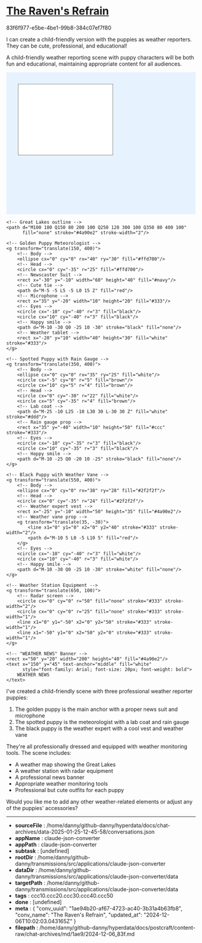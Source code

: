 # [The Raven's Refrain](https://claude.ai/chat/1ae94b20-af67-4723-ac40-3b31a4b63fb8)

83f6f977-e5be-4be1-99b8-384c07ef7f80

 I can create a child-friendly version with the puppies as weather reporters. They can be cute, professional, and educational!

<antThinking>A child-friendly weather reporting scene with puppy characters will be both fun and educational, maintaining appropriate content for all audiences.</antThinking>

<antArtifact identifier="weather-puppies" type="image/svg+xml" title="Weather Reporter Puppies">
<svg xmlns="http://www.w3.org/2000/svg" viewBox="0 0 800 600">
    <!-- Weather studio background -->
    <rect width="800" height="600" fill="#e6f3ff"/>
    <!-- Weather map -->
    <rect x="50" y="50" width="400" height="300" fill="#ffffff" stroke="#333333"/>
    
    <!-- Great Lakes outline -->
    <path d="M100 100 Q150 80 200 100 Q250 120 300 100 Q350 80 400 100" 
          fill="none" stroke="#4a90e2" stroke-width="2"/>
    
    <!-- Golden Puppy Meteorologist -->
    <g transform="translate(150, 400)">
        <!-- Body -->
        <ellipse cx="0" cy="0" rx="40" ry="30" fill="#ffd700"/>
        <!-- Head -->
        <circle cx="0" cy="-35" r="25" fill="#ffd700"/>
        <!-- Newscaster Suit -->
        <rect x="-30" y="-10" width="60" height="40" fill="#navy"/>
        <!-- Cute tie -->
        <path d="M-5 -5 L5 -5 L0 15 Z" fill="red"/>
        <!-- Microphone -->
        <rect x="35" y="-20" width="10" height="20" fill="#333"/>
        <!-- Eyes -->
        <circle cx="-10" cy="-40" r="3" fill="black"/>
        <circle cx="10" cy="-40" r="3" fill="black"/>
        <!-- Happy smile -->
        <path d="M-10 -30 Q0 -25 10 -30" stroke="black" fill="none"/>
        <!-- Weather tablet -->
        <rect x="-20" y="10" width="40" height="30" fill="white" stroke="#333"/>
    </g>

    <!-- Spotted Puppy with Rain Gauge -->
    <g transform="translate(350, 400)">
        <!-- Body -->
        <ellipse cx="0" cy="0" rx="35" ry="25" fill="white"/>
        <circle cx="-5" cy="0" r="5" fill="brown"/>
        <circle cx="10" cy="5" r="4" fill="brown"/>
        <!-- Head -->
        <circle cx="0" cy="-30" r="22" fill="white"/>
        <circle cx="5" cy="-35" r="4" fill="brown"/>
        <!-- Lab coat -->
        <path d="M-25 -10 L25 -10 L30 30 L-30 30 Z" fill="white" stroke="#ddd"/>
        <!-- Rain gauge prop -->
        <rect x="35" y="-40" width="10" height="50" fill="#ccc" stroke="#333"/>
        <!-- Eyes -->
        <circle cx="-10" cy="-35" r="3" fill="black"/>
        <circle cx="10" cy="-35" r="3" fill="black"/>
        <!-- Happy smile -->
        <path d="M-10 -25 Q0 -20 10 -25" stroke="black" fill="none"/>
    </g>

    <!-- Black Puppy with Weather Vane -->
    <g transform="translate(550, 400)">
        <!-- Body -->
        <ellipse cx="0" cy="0" rx="38" ry="28" fill="#2f2f2f"/>
        <!-- Head -->
        <circle cx="0" cy="-35" r="24" fill="#2f2f2f"/>
        <!-- Weather expert vest -->
        <rect x="-25" y="-10" width="50" height="35" fill="#4a90e2"/>
        <!-- Weather vane prop -->
        <g transform="translate(35, -30)">
            <line x1="0" y1="0" x2="0" y2="40" stroke="#333" stroke-width="2"/>
            <path d="M-10 5 L0 -5 L10 5" fill="red"/>
        </g>
        <!-- Eyes -->
        <circle cx="-10" cy="-40" r="3" fill="white"/>
        <circle cx="10" cy="-40" r="3" fill="white"/>
        <!-- Happy smile -->
        <path d="M-10 -30 Q0 -25 10 -30" stroke="white" fill="none"/>
    </g>

    <!-- Weather Station Equipment -->
    <g transform="translate(650, 100)">
        <!-- Radar screen -->
        <circle cx="0" cy="0" r="50" fill="none" stroke="#333" stroke-width="2"/>
        <circle cx="0" cy="0" r="25" fill="none" stroke="#333" stroke-width="1"/>
        <line x1="0" y1="-50" x2="0" y2="50" stroke="#333" stroke-width="1"/>
        <line x1="-50" y1="0" x2="50" y2="0" stroke="#333" stroke-width="1"/>
    </g>

    <!-- "WEATHER NEWS" Banner -->
    <rect x="50" y="20" width="200" height="40" fill="#4a90e2"/>
    <text x="150" y="45" text-anchor="middle" fill="white" 
          style="font-family: Arial; font-size: 20px; font-weight: bold">
        WEATHER NEWS
    </text>
</svg>
</antArtifact>

I've created a child-friendly scene with three professional weather reporter puppies:
1. The golden puppy is the main anchor with a proper news suit and microphone
2. The spotted puppy is the meteorologist with a lab coat and rain gauge
3. The black puppy is the weather expert with a cool vest and weather vane

They're all professionally dressed and equipped with weather monitoring tools. The scene includes:
- A weather map showing the Great Lakes
- A weather station with radar equipment
- A professional news banner
- Appropriate weather monitoring tools
- Professional but cute outfits for each puppy

Would you like me to add any other weather-related elements or adjust any of the puppies' accessories?

---

* **sourceFile** : /home/danny/github-danny/hyperdata/docs/chat-archives/data-2025-01-25-12-45-58/conversations.json
* **appName** : claude-json-converter
* **appPath** : claude-json-converter
* **subtask** : [undefined]
* **rootDir** : /home/danny/github-danny/transmissions/src/applications/claude-json-converter
* **dataDir** : /home/danny/github-danny/transmissions/src/applications/claude-json-converter/data
* **targetPath** : /home/danny/github-danny/transmissions/src/applications/claude-json-converter/data
* **tags** : ccc10.ccc20.ccc30.ccc40.ccc50
* **done** : [undefined]
* **meta** : {
  "conv_uuid": "1ae94b20-af67-4723-ac40-3b31a4b63fb8",
  "conv_name": "The Raven's Refrain",
  "updated_at": "2024-12-06T10:02:03.043165Z"
}
* **filepath** : /home/danny/github-danny/hyperdata/docs/postcraft/content-raw/chat-archives/md/1ae9/2024-12-06_83f.md